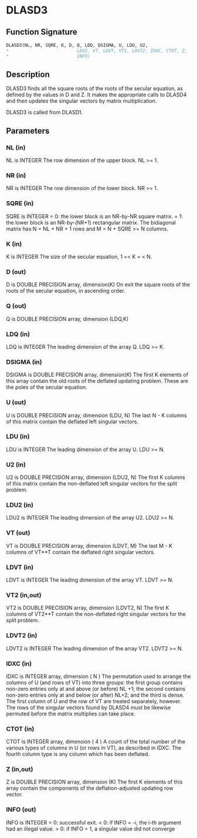 # DLASD3

## Function Signature

```fortran
DLASD3(NL, NR, SQRE, K, D, Q, LDQ, DSIGMA, U, LDU, U2,
*                          LDU2, VT, LDVT, VT2, LDVT2, IDXC, CTOT, Z,
*                          INFO)
```

## Description


 DLASD3 finds all the square roots of the roots of the secular
 equation, as defined by the values in D and Z.  It makes the
 appropriate calls to DLASD4 and then updates the singular
 vectors by matrix multiplication.

 DLASD3 is called from DLASD1.

## Parameters

### NL (in)

NL is INTEGER The row dimension of the upper block. NL >= 1.

### NR (in)

NR is INTEGER The row dimension of the lower block. NR >= 1.

### SQRE (in)

SQRE is INTEGER = 0: the lower block is an NR-by-NR square matrix. = 1: the lower block is an NR-by-(NR+1) rectangular matrix. The bidiagonal matrix has N = NL + NR + 1 rows and M = N + SQRE >= N columns.

### K (in)

K is INTEGER The size of the secular equation, 1 =< K = < N.

### D (out)

D is DOUBLE PRECISION array, dimension(K) On exit the square roots of the roots of the secular equation, in ascending order.

### Q (out)

Q is DOUBLE PRECISION array, dimension (LDQ,K)

### LDQ (in)

LDQ is INTEGER The leading dimension of the array Q. LDQ >= K.

### DSIGMA (in)

DSIGMA is DOUBLE PRECISION array, dimension(K) The first K elements of this array contain the old roots of the deflated updating problem. These are the poles of the secular equation.

### U (out)

U is DOUBLE PRECISION array, dimension (LDU, N) The last N - K columns of this matrix contain the deflated left singular vectors.

### LDU (in)

LDU is INTEGER The leading dimension of the array U. LDU >= N.

### U2 (in)

U2 is DOUBLE PRECISION array, dimension (LDU2, N) The first K columns of this matrix contain the non-deflated left singular vectors for the split problem.

### LDU2 (in)

LDU2 is INTEGER The leading dimension of the array U2. LDU2 >= N.

### VT (out)

VT is DOUBLE PRECISION array, dimension (LDVT, M) The last M - K columns of VT**T contain the deflated right singular vectors.

### LDVT (in)

LDVT is INTEGER The leading dimension of the array VT. LDVT >= N.

### VT2 (in,out)

VT2 is DOUBLE PRECISION array, dimension (LDVT2, N) The first K columns of VT2**T contain the non-deflated right singular vectors for the split problem.

### LDVT2 (in)

LDVT2 is INTEGER The leading dimension of the array VT2. LDVT2 >= N.

### IDXC (in)

IDXC is INTEGER array, dimension ( N ) The permutation used to arrange the columns of U (and rows of VT) into three groups: the first group contains non-zero entries only at and above (or before) NL +1; the second contains non-zero entries only at and below (or after) NL+2; and the third is dense. The first column of U and the row of VT are treated separately, however. The rows of the singular vectors found by DLASD4 must be likewise permuted before the matrix multiplies can take place.

### CTOT (in)

CTOT is INTEGER array, dimension ( 4 ) A count of the total number of the various types of columns in U (or rows in VT), as described in IDXC. The fourth column type is any column which has been deflated.

### Z (in,out)

Z is DOUBLE PRECISION array, dimension (K) The first K elements of this array contain the components of the deflation-adjusted updating row vector.

### INFO (out)

INFO is INTEGER = 0: successful exit. < 0: if INFO = -i, the i-th argument had an illegal value. > 0: if INFO = 1, a singular value did not converge

